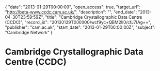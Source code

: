{
  "date": "2013-01-29T00:00:00", 
  "open_access": true, 
  "target_url": "http://beta-www.ccdc.cam.ac.uk/", 
  "description": "", 
  "end_date": "2013-04-30T23:59:59Z", 
  "title": "Cambridge Crystallographic Data Centre (CCDC)", 
  "record_id": "20130129T000000/wcf9yc+QBM2lI0/cfJ7IAg==", 
  "publisher": "cam.ac.uk", 
  "start_date": "2013-01-29T00:00:00Z", 
  "subject": "Cambridge Network"
}

# Cambridge Crystallographic Data Centre (CCDC)

